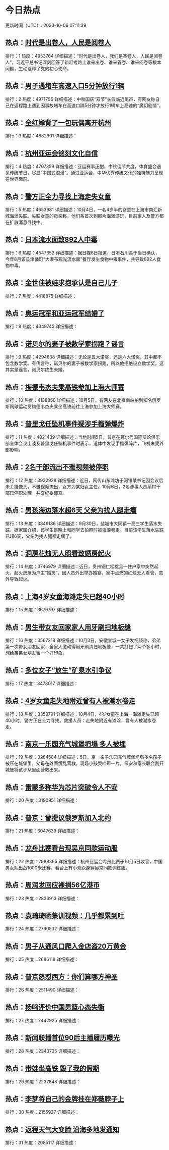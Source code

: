 # 今日热点

更新时间（UTC）: 2023-10-06 07:11:39

## 热点：[时代是出卷人，人民是阅卷人](https://cn.bing.com/search?q=时代是出卷人，人民是阅卷人)
排行：1
热度：4953764
详细描述：“时代是出卷人，我们是答卷人，人民是阅卷人”，习近平总书记深刻回答了新赶考路上谁来出卷、谁来答卷、谁来阅卷等根本问题，生动诠释了党的初心使命。

## 热点：[男子遇堵车高速入口5分钟放行1辆](https://cn.bing.com/search?q=男子遇堵车高速入口5分钟放行1辆)
排行：2
热度：4971796
详细描述：中秋国庆“双节”长假临近尾声，有网友称自己在返程路上遇到因事故堵车在高速口隔5分钟才放行1辆车上高速的“魔幻剧情”。

## 热点：[全红婵背了一包玩偶离开杭州](https://cn.bing.com/search?q=全红婵背了一包玩偶离开杭州)
排行：3
热度：4882901
详细描述：

## 热点：[杭州亚运会铭刻文化自信](https://cn.bing.com/search?q=杭州亚运会铭刻文化自信)
排行：4
热度：4707359
详细描述：亚运赛事正酣，中秋佳节共度，体育盛会遇见传统节日，尽显“中国式浪漫”。通过亚运会，中华优秀传统文化的独特魅力呈现在世界面前。

## 热点：[警方正全力寻找上海走失女童](https://cn.bing.com/search?q=警方正全力寻找上海走失女童)
排行：5
热度：4653981
详细描述：10月4日，一名4岁半的女童在上海市南汇新城海滩失联。失联女童的母亲称，他们系首次到那片海滩游玩，目前家人及警方都在扩散消息寻找中。

## 热点：[日本流水面致892人中毒](https://cn.bing.com/search?q=日本流水面致892人中毒)
排行：6
热度：4547352
详细描述：据日媒6日报道，日本石川县于当日确认，今年8月该县津幡町“大瀑布观光流水面”餐厅发生食物中毒事件，共导致892人食物中毒。

## 热点：[金世佳被娃求抱承认是自己儿子](https://cn.bing.com/search?q=金世佳被娃求抱承认是自己儿子)
排行：7
热度：4418875
详细描述：

## 热点：[奥运冠军和亚运冠军结婚了](https://cn.bing.com/search?q=奥运冠军和亚运冠军结婚了)
排行：8
热度：4349745
详细描述：

## 热点：[诺贝尔的妻子被数学家拐跑？谣言](https://cn.bing.com/search?q=诺贝尔的妻子被数学家拐跑？谣言)
排行：9
热度：4294838
详细描述：无论是五大诺奖，还是六大诺奖，其中都不包含数学奖。有传言称，诺贝尔的妻子被数学家拐跑，所以他拒绝设立数学奖。这其实是谣言，诺贝尔终生未婚。

## 热点：[梅德韦杰夫乘高铁参加上海大师赛](https://cn.bing.com/search?q=梅德韦杰夫乘高铁参加上海大师赛)
排行：10
热度：4138850
详细描述：10月5日，有网友在北京南站拍到知名俄罗斯网球运动员梅德韦杰夫乘坐高铁前往上海参加上海大师赛。

## 热点：[普里戈任坠机事件疑涉手榴弹爆炸](https://cn.bing.com/search?q=普里戈任坠机事件疑涉手榴弹爆炸)
排行：11
热度：4021439
详细描述：当地时间5日，普京在瓦尔代国际辩论俱乐部全体会议上谈及普里戈任坠机事件时表示，遗体中发现手榴弹碎片，飞机未受外部影响。

## 热点：[2名干部流出不雅视频被停职](https://cn.bing.com/search?q=2名干部流出不雅视频被停职)
排行：12
热度：3932928
详细描述：近日，网传山东潍坊于河镇某书记因会议后未关摄像头，不雅视频流出，女方为某妇女主任。10月6日，2名涉事人员系村干部已停职处理，并交纪委调查。

## 热点：[男孩海边落水超6天 父亲为找人腿走瘸](https://cn.bing.com/search?q=男孩海边落水超6天父亲为找人腿走瘸)
排行：13
热度：3849186
详细描述：9月30日，盐城市大冈镇一高三学生落水失踪，据家属介绍，该学生是晚上和同学去拍照时被海浪卷走。目前该学生落水失踪已超6天，父亲为找人腿都走瘸了。

## 热点：[洞房花烛无人照看致婚房起火](https://cn.bing.com/search?q=洞房花烛无人照看致婚房起火)
排行：14
热度：3746979
详细描述：近日，贵州铜仁松桃县一住户家中突然起火，起火房屋为户主“婚房”，因人员外出举办婚宴，家中点燃的红烛无人看管，意外导致起火。

## 热点：[上海4岁女童海滩走失已超40小时](https://cn.bing.com/search?q=上海4岁女童海滩走失已超40小时)
排行：15
热度：3679797
详细描述：

## 热点：[男生带女友回家家人用牙刷扫地板缝](https://cn.bing.com/search?q=男生带女友回家家人用牙刷扫地板缝)
排行：16
热度：3567218
详细描述：10月3日，安徽宣城一女子发视频称，弟弟第一次带女朋友回家，全家人激动得用牙刷清扫地板缝，一共打扫了两个多小时，想给弟弟女朋友留一个好印象。

## 热点：[多位女子“放生”矿泉水引争议](https://cn.bing.com/search?q=多位女子“放生”矿泉水引争议)
排行：17
热度：3478017
详细描述：

## 热点：[4岁女童走失地附近曾有人被潮水卷走](https://cn.bing.com/search?q=4岁女童走失地附近曾有人被潮水卷走)
排行：18
热度：3359791
详细描述：10月4日，4岁女童在上海一海滩走失已超40小时，警方正在全力寻找。救援人员：走失地附近有滩涂，曾有人被潮水卷走。

## 热点：[南京一乐园充气城堡坍塌 多人被埋](https://cn.bing.com/search?q=南京一乐园充气城堡坍塌多人被埋)
排行：19
热度：3284584
详细描述：5日，京一亲子乐园充气城堡坍塌多名孩子被压在城堡里，父母在外面慌乱营救。现场小孩哭啼声一片，保安和家长联合割开城堡将孩子从里面营救出来。

## 热点：[雷蒙多称华为芯片突破令人不安](https://cn.bing.com/search?q=雷蒙多称华为芯片突破令人不安)
排行：20
热度：3190951
详细描述：

## 热点：[普京：曾提议俄罗斯加入北约](https://cn.bing.com/search?q=普京：曾提议俄罗斯加入北约)
排行：21
热度：3047639
详细描述：

## 热点：[龙舟比赛看台现吴京同款运动服](https://cn.bing.com/search?q=龙舟比赛看台现吴京同款运动服)
排行：22
热度：2988365
详细描述：杭州亚运会龙舟比赛于10月5日收官，中国男女队出战1000米比赛，看台上有小观众身穿吴京同款训练服。

## 热点：[周润发回应裸捐56亿港币](https://cn.bing.com/search?q=周润发回应裸捐56亿港币)
排行：23
热度：2836913
详细描述：

## 热点：[袁琦琦晒集训视频：几乎都累到吐](https://cn.bing.com/search?q=袁琦琦晒集训视频：几乎都累到吐)
排行：24
热度：2760532
详细描述：

## 热点：[男子从通风口爬入金店盗20万黄金](https://cn.bing.com/search?q=男子从通风口爬入金店盗20万黄金)
排行：25
热度：2686118
详细描述：

## 热点：[普京怒怼西方：你们算哪方神圣](https://cn.bing.com/search?q=普京怒怼西方：你们算哪方神圣)
排行：26
热度：2511490
详细描述：

## 热点：[杨鸣评价中国男篮心态失衡](https://cn.bing.com/search?q=杨鸣评价中国男篮心态失衡)
排行：27
热度：2442925
详细描述：

## 热点：[新闻联播首位90后主播履历曝光](https://cn.bing.com/search?q=新闻联播首位90后主播履历曝光)
排行：28
热度：2343735
详细描述：

## 热点：[带娃坐高铁 毁了我的假期](https://cn.bing.com/search?q=带娃坐高铁毁了我的假期)
排行：29
热度：2237848
详细描述：

## 热点：[李梦将自己的金牌挂在郑薇脖子上](https://cn.bing.com/search?q=李梦将自己的金牌挂在郑薇脖子上)
排行：30
热度：2155927
详细描述：

## 热点：[返程天气大变脸 沿海多地发通知](https://cn.bing.com/search?q=返程天气大变脸沿海多地发通知)
排行：31
热度：2085117
详细描述：

